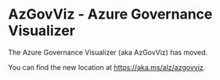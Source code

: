 # AzGovViz - Azure Governance Visualizer

The Azure Governance Visualizer (aka AzGovViz) has moved. 

You can find the new location at https://aka.ms/alz/azgovviz.